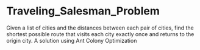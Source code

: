 # Traveling_Salesman_Problem
Given a list of cities and the distances between each pair of cities, find the shortest possible route that visits each city exactly once and returns to the origin city. A solution using Ant Colony Optimization
